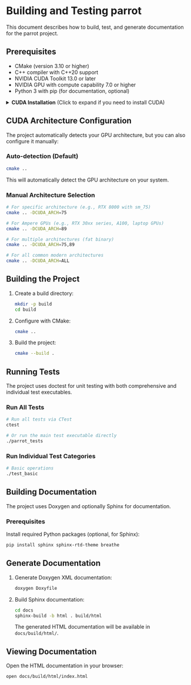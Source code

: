# Building and Testing parrot

This document describes how to build, test, and generate documentation for the parrot project.

## Prerequisites

- CMake (version 3.10 or higher)
- C++ compiler with C++20 support
- NVIDIA CUDA Toolkit 13.0 or later
- NVIDIA GPU with compute capability 7.0 or higher
- Python 3 with pip (for documentation, optional)

<details>
<summary><strong>CUDA Installation</strong> (Click to expand if you need to install CUDA)</summary>

The most common setup issue is the missing NVCC compiler. Here's how to install CUDA properly:

### Option 1: NVIDIA CUDA Toolkit (Recommended)

1. Download the CUDA Toolkit from [NVIDIA Developer](https://developer.nvidia.com/cuda-downloads)
2. Follow the [CUDA Installation Guide](https://docs.nvidia.com/cuda/cuda-installation-guide-linux/) for your platform

### Option 2: NVIDIA HPC SDK

1. Download from [NVIDIA HPC SDK Downloads](https://developer.nvidia.com/hpc-sdk-downloads)
2. Follow the [HPC SDK Installation Guide](https://docs.nvidia.com/hpc-sdk/hpc-sdk-install-guide/index.html)

### Environment Configuration

Add these to your `~/.bashrc`, `~/.zshrc`, or equivalent:

```bash
# CUDA installation paths (adjust based on your installation)
export CUDA_HOME=/usr/local/cuda
export PATH=$CUDA_HOME/bin:$PATH
export LD_LIBRARY_PATH=$CUDA_HOME/lib64:$LD_LIBRARY_PATH

# For NVIDIA HPC SDK installations
# export CUDA_HOME=/opt/nvidia/hpc_sdk/Linux_x86_64/25.9/cuda
# export PATH=/opt/nvidia/hpc_sdk/Linux_x86_64/25.9/compilers/bin:$PATH
```

Reload your shell configuration:
```bash
source ~/.bashrc  # or ~/.zshrc
```

### Verification

Check that CUDA is properly installed:

```bash
# Check NVCC compiler
nvcc --version

# Check NVIDIA driver
nvidia-smi
```

### Troubleshooting "Could not find NVCC compiler"

If CMake cannot find the NVCC compiler:

1. **Set CMAKE_CUDA_COMPILER manually**:
   ```bash
   cmake -DCMAKE_CUDA_COMPILER=/usr/local/cuda/bin/nvcc ..
   # or for HPC SDK:
   cmake -DCMAKE_CUDA_COMPILER=/opt/nvidia/hpc_sdk/Linux_x86_64/25.9/compilers/bin/nvcc ..
   ```

2. **Check NVCC is in PATH**:
   ```bash
   which nvcc
   ```

3. **Install NVIDIA drivers** if `nvidia-smi` doesn't work:
   ```bash
   # Ubuntu/Debian
   sudo apt-get install nvidia-driver-580  # or latest version
   
   # CentOS/RHEL/Fedora
   sudo dnf install akmod-nvidia
   ```

</details>

## CUDA Architecture Configuration

The project automatically detects your GPU architecture, but you can also configure it manually:

### Auto-detection (Default)
```bash
cmake ..
```
This will automatically detect the GPU architecture on your system.

### Manual Architecture Selection
```bash
# For specific architecture (e.g., RTX 8000 with sm_75)
cmake .. -DCUDA_ARCH=75

# For Ampere GPUs (e.g., RTX 30xx series, A100, laptop GPUs)
cmake .. -DCUDA_ARCH=89

# For multiple architectures (fat binary)
cmake .. -DCUDA_ARCH=75,89

# For all common modern architectures
cmake .. -DCUDA_ARCH=ALL
```

## Building the Project

1. Create a build directory:
   ```bash
   mkdir -p build
   cd build
   ```

2. Configure with CMake:
   ```bash
   cmake ..
   ```

3. Build the project:
   ```bash
   cmake --build .
   ```

## Running Tests

The project uses doctest for unit testing with both comprehensive and individual test executables.

### Run All Tests
```bash
# Run all tests via CTest
ctest

# Or run the main test executable directly
./parrot_tests
```

### Run Individual Test Categories
```bash
# Basic operations
./test_basic
```

## Building Documentation

The project uses Doxygen and optionally Sphinx for documentation.

### Prerequisites

Install required Python packages (optional, for Sphinx):
```bash
pip install sphinx sphinx-rtd-theme breathe
```

## Generate Documentation

1. Generate Doxygen XML documentation:
   ```bash
   doxygen Doxyfile
   ```

2. Build Sphinx documentation:
   ```bash
   cd docs
   sphinx-build -b html . build/html
   ```

   The generated HTML documentation will be available in `docs/build/html/`.
 
## Viewing Documentation
 
Open the HTML documentation in your browser:
```bash
open docs/build/html/index.html
